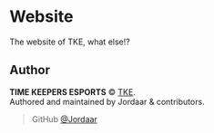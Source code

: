 # Website
The website of TKE, what else!?

## Author

**TIME KEEPERS ESPORTS** © [TKE](https://github.com/TKE-eSports).  
Authored and maintained by Jordaar & contributors.

> GitHub [@Jordaar](https://github.com/Jordaar)
